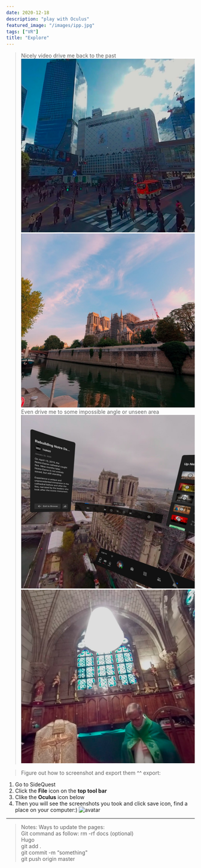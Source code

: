 ```yaml
---
date: 2020-12-18
description: "play with Oculus"
featured_image: "/images/ipp.jpg"
tags: ["VR"]
title: "Explore"
---
```


>Nicely video drive me back to the past
![avatar](/images/VR/play/tokyo.jpg)
![avatar](/images/VR/play/ND-side.jpg)
Even drive me to some impossible angle or unseen area
![avatar](/images/VR//play/ND-birdview.jpg)
![avatar](/images/VR/play/ND-inside.jpg)

>Figure out how to screenshot and export them ^^
export:
1. Go to SideQuest
2. Click the **File** icon on the **top tool bar**
3. Clike the **Oculus** icon below
4. Then you will see the screenshots you took and click save icon, find a place on your computer:)
![avatar](/images/VR/play/export.jpg)

***
>Notes: 
Ways to update the pages:  
Git command as follow:
rm -rf docs (optional)  
Hugo  
git add .  
git commit -m “something"  
git push origin master  
